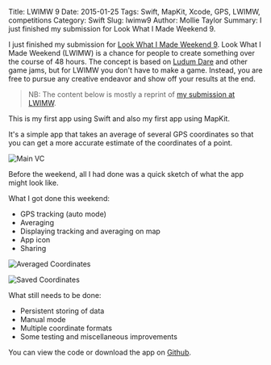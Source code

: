 Title: LWIMW 9
Date: 2015-01-25
Tags: Swift, MapKit, Xcode, GPS, LWIMW, competitions
Category: Swift
Slug: lwimw9
Author: Mollie Taylor
Summary: I just finished my submission for Look What I Made Weekend 9.

I just finished my submission for [Look What I Made Weekend 9](http://lookwhatimadeweekend.com/). Look What I Made Weekend (LWIMW) is a chance for people to create something over the course of 48 hours. The concept is based on [Ludum Dare](http://www.ludumdare.com/) and other game jams, but for LWIMW you don't have to make a game. Instead, you are free to pursue any creative endeavor and show off your results at the end.

> NB: The content below is mostly a reprint of [my submission at LWIMW](http://lookwhatimadeweekend.com/contest/9/submission/110/).

This is my first app using Swift and also my first app using MapKit.

It's a simple app that takes an average of several GPS coordinates so that you can get a more accurate estimate of the coordinates of a point.

![Main VC]({filename}/images/swift-lwimw-main.png)

Before the weekend, all I had done was a quick sketch of what the app might look like.

What I got done this weekend: 

* GPS tracking (auto mode) 
* Averaging 
* Displaying tracking and averaging on map 
* App icon 
* Sharing

![Averaged Coordinates]({filename}/images/swift-lwimw-averaged.png)

![Saved Coordinates]({filename}/images/swift-lwimw-saved.png)

What still needs to be done: 

* Persistent storing of data 
* Manual mode 
* Multiple coordinate formats 
* Some testing and miscellaneous improvements

You can view the code or download the app on [Github](https://github.com/mollietaylor/GPS-Averager/).